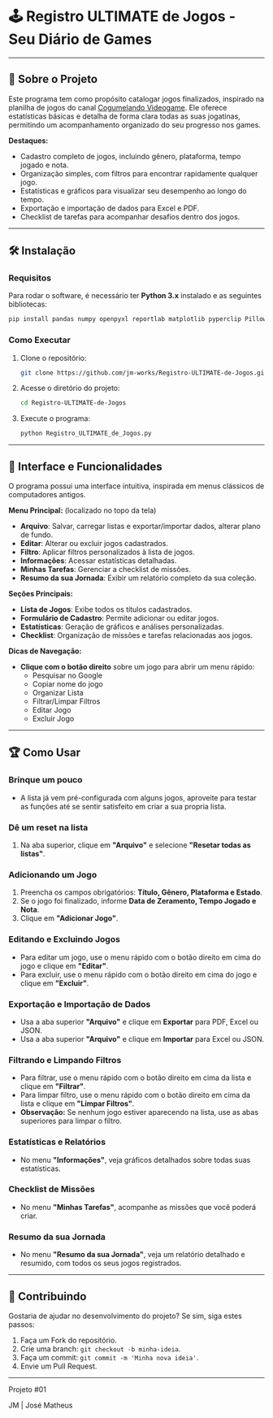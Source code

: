 # 🕹️ Registro ULTIMATE de Jogos - Seu Diário de Games
---

## 📜 Sobre o Projeto
Este programa tem como propósito catalogar jogos finalizados, inspirado na planilha de jogos do canal [Cogumelando Videogame](https://www.youtube.com/watch?v=uGLnQw6umhI). Ele oferece estatísticas básicas e detalha de forma clara todas as suas jogatinas, permitindo um acompanhamento organizado do seu progresso nos games.

**Destaques:**
- Cadastro completo de jogos, incluindo gênero, plataforma, tempo jogado e nota.
- Organização simples, com filtros para encontrar rapidamente qualquer jogo.
- Estatísticas e gráficos para visualizar seu desempenho ao longo do tempo.
- Exportação e importação de dados para Excel e PDF.
- Checklist de tarefas para acompanhar desafios dentro dos jogos.

---

## 🛠 Instalação
### Requisitos
Para rodar o software, é necessário ter **Python 3.x** instalado e as seguintes bibliotecas:
```sh
pip install pandas numpy openpyxl reportlab matplotlib pyperclip Pillow
```

### Como Executar
1. Clone o repositório:
   ```sh
   git clone https://github.com/jm-works/Registro-ULTIMATE-de-Jogos.git
   ```
2. Acesse o diretório do projeto:
   ```sh
   cd Registro-ULTIMATE-de-Jogos
   ```
3. Execute o programa:
   ```sh
   python Registro_ULTIMATE_de_Jogos.py
   ```

---

## 🎨 Interface e Funcionalidades
O programa possui uma interface intuitiva, inspirada em menus clássicos de computadores antigos.

**Menu Principal:** (localizado no topo da tela)
- **Arquivo**: Salvar, carregar listas e exportar/importar dados, alterar plano de fundo.
- **Editar**: Alterar ou excluir jogos cadastrados.
- **Filtro**: Aplicar filtros personalizados à lista de jogos.
- **Informações**: Acessar estatísticas detalhadas.
- **Minhas Tarefas**: Gerenciar a checklist de missões.
- **Resumo da sua Jornada**: Exibir um relatório completo da sua coleção.

**Seções Principais:**
- **Lista de Jogos**: Exibe todos os títulos cadastrados.
- **Formulário de Cadastro**: Permite adicionar ou editar jogos.
- **Estatísticas**: Geração de gráficos e análises personalizadas.
- **Checklist**: Organização de missões e tarefas relacionadas aos jogos.

**Dicas de Navegação:**
- **Clique com o botão direito** sobre um jogo para abrir um menu rápido:
  - Pesquisar no Google
  - Copiar nome do jogo
  - Organizar Lista
  - Filtrar/Limpar Filtros
  - Editar Jogo
  - Excluir Jogo

---

## 🏆 Como Usar

### Brinque um pouco
- A lista já vem pré-configurada com alguns jogos, aproveite para testar as funções até se sentir satisfeito em criar a sua propria lista.

### Dê um reset na lista
1. Na aba superior, clique em **"Arquivo"** e selecione **"Resetar todas as listas"**.

### Adicionando um Jogo
1. Preencha os campos obrigatórios: **Título, Gênero, Plataforma e Estado**.
2. Se o jogo foi finalizado, informe **Data de Zeramento, Tempo Jogado e Nota**.
3. Clique em **"Adicionar Jogo"**.

### Editando e Excluindo Jogos
- Para editar um jogo, use o menu rápido com o botão direito em cima do jogo e clique em **"Editar"**.
- Para excluir, use o menu rápido com o botão direito em cima do jogo e clique em **"Excluir"**.

### Exportação e Importação de Dados
- Usa a aba superior **"Arquivo"** e clique em **Exportar** para PDF, Excel ou JSON.
- Usa a aba superior **"Arquivo"** e clique em **Importar** para Excel ou JSON.

### Filtrando e Limpando Filtros

- Para filtrar, use o menu rápido com o botão direito em cima da lista e clique em **"Filtrar"**.
- Para limpar filtro, use o menu rápido com o botão direito em cima da lista e clique em **"Limpar Filtros"**.
- **Observação:** Se nenhum jogo estiver aparecendo na lista, use as abas superiores para limpar o filtro.

### Estatísticas e Relatórios
- No menu **"Informações"**, veja gráficos detalhados sobre todas suas estatísticas.

### Checklist de Missões
- No menu **"Minhas Tarefas"**, acompanhe as missões que você poderá criar.

### Resumo da sua Jornada
- No menu **"Resumo da sua Jornada"**, veja um relatório detalhado e resumido, com todos os seus jogos registrados.

---

## 🚀 Contribuindo
Gostaria de ajudar no desenvolvimento do projeto? Se sim, siga estes passos:
1. Faça um Fork do repositório.
2. Crie uma branch: `git checkout -b minha-ideia`.
3. Faça um commit: `git commit -m 'Minha nova ideia'`.
4. Envie um Pull Request.

---

Projeto #01

JM | José Matheus